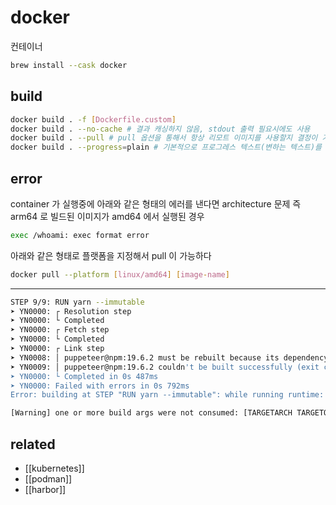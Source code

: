 # docker

컨테이너

```sh
brew install --cask docker 
```

## build
```sh
docker build . -f [Dockerfile.custom]
docker build . --no-cache # 결과 캐싱하지 않음, stdout 출력 필요시에도 사용
docker build . --pull # pull 옵션을 통해서 항상 리모트 이미지를 사용할지 결정이 가능
docker build . --progress=plain # 기본적으로 프로그레스 텍스트(변하는 텍스트)를 보여주는데 이를 plain text 를 출력하는게 좋음
```

## error
container 가 실행중에 아래와 같은 형태의 에러를 낸다면 architecture 문제
즉 arm64 로 빌드된 이미지가 amd64 에서 실행된 경우
```sh
exec /whoami: exec format error                                                                                                              │
```

아래와 같은 형태로 플랫폼을 지정해서 pull 이 가능하다
```sh
docker pull --platform [linux/amd64] [image-name]
```
---
```sh
STEP 9/9: RUN yarn --immutable
➤ YN0000: ┌ Resolution step
➤ YN0000: └ Completed
➤ YN0000: ┌ Fetch step
➤ YN0000: └ Completed
➤ YN0000: ┌ Link step
➤ YN0008: │ puppeteer@npm:19.6.2 must be rebuilt because its dependency tree changed
➤ YN0009: │ puppeteer@npm:19.6.2 couldn't be built successfully (exit code 1, logs can be found here: /tmp/xfs-2807b8a5/build.log)
➤ YN0000: └ Completed in 0s 487ms
➤ YN0000: Failed with errors in 0s 792ms
Error: building at STEP "RUN yarn --immutable": while running runtime: exit status 1
```
```sh 
[Warning] one or more build args were not consumed: [TARGETARCH TARGETOS TARGETPLATFORM]
```

## related
- [[kubernetes]]
- [[podman]]
- [[harbor]]
